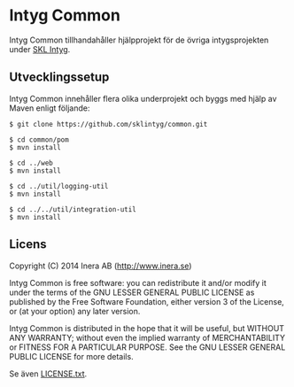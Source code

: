 # Intyg Common
Intyg Common tillhandahåller hjälpprojekt för de övriga intygsprojekten under [SKL Intyg](http://github.com/sklintyg).

## Utvecklingssetup
Intyg Common innehåller flera olika underprojekt och byggs med hjälp av Maven enligt följande:

```
$ git clone https://github.com/sklintyg/common.git

$ cd common/pom
$ mvn install

$ cd ../web
$ mvn install

$ cd ../util/logging-util
$ mvn install

$ cd ../../util/integration-util
$ mvn install
```

## Licens

Copyright (C) 2014 Inera AB (http://www.inera.se)

Intyg Common is free software: you can redistribute it and/or modify it under the terms of the GNU LESSER GENERAL PUBLIC LICENSE as published by the Free Software Foundation, either version 3 of the License, or (at your option) any later version.

Intyg Common is distributed in the hope that it will be useful, but WITHOUT ANY WARRANTY; without even the implied warranty of MERCHANTABILITY or FITNESS FOR A PARTICULAR PURPOSE.  See the GNU LESSER GENERAL PUBLIC LICENSE for more details.

Se även [LICENSE.txt](https://github.com/sklintyg/common/blob/master/LICENSE.txt). 
